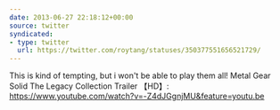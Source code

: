 ```yaml
---
date: 2013-06-27 22:18:12+00:00
source: twitter
syndicated:
- type: twitter
  url: https://twitter.com/roytang/statuses/350377551656521729/
---
```


This is kind of tempting, but i won't be able to play them all! Metal Gear Solid The Legacy Collection Trailer 【HD】: https://www.youtube.com/watch?v=-Z4dJGgnjMU&feature=youtu.be